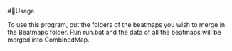 #🔧Usage

To use this program, put the folders of the beatmaps you wish to merge in the Beatmaps folder. Run run.bat and the data of all the beatmaps will be merged into CombinedMap.